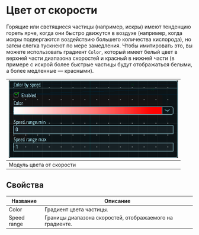# Цвет от скорости

Горящие или светящиеся частицы (например, искры) имеют тенденцию гореть ярче, когда они быстро движутся в воздухе (например, когда искры подвергаются воздействию большего количества кислорода), но затем слегка тускнеют по мере замедления. Чтобы имитировать это, вы можете использовать градиент `Color`, который имеет белый цвет в верхней части диапазона скоростей и красный в нижней части (в примере с искрой более быстрые частицы будут отображаться белыми, а более медленные — красными).

| ![Модуль цвета от скорости](img/cbs.png) |
|-|
| Модуль цвета от скорости |

## Свойства

| Название             | Описание
|----------------------|---------
| Color                | Градиент цвета частицы.
| Speed range          | Границы диапазона скоростей, отображаемого на градиенте.
